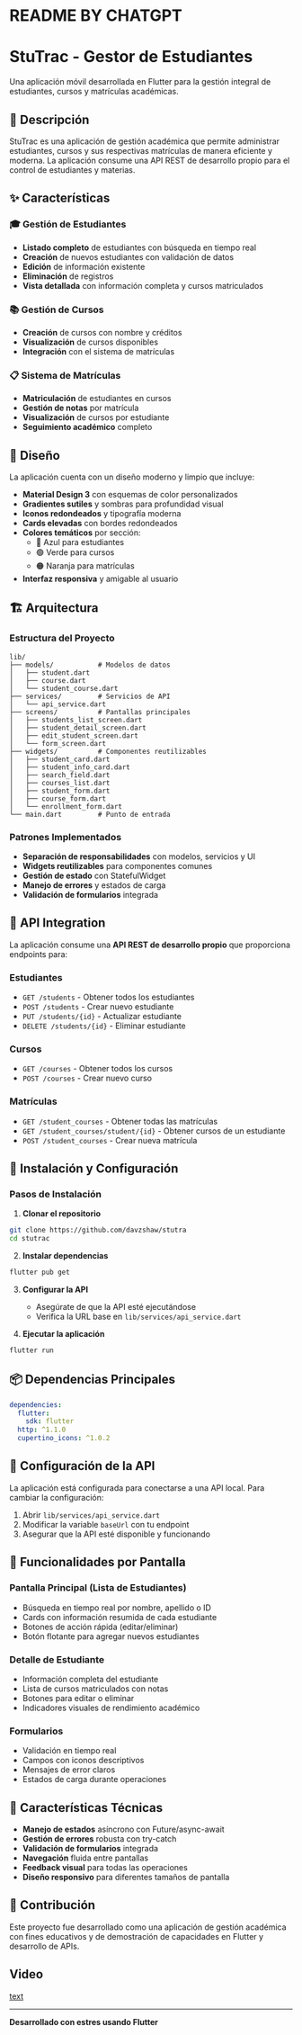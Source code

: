 # README BY CHATGPT
# StuTrac - Gestor de Estudiantes

Una aplicación móvil desarrollada en Flutter para la gestión integral de estudiantes, cursos y matrículas académicas.

## 📱 Descripción

StuTrac es una aplicación de gestión académica que permite administrar estudiantes, cursos y sus respectivas matrículas de manera eficiente y moderna. La aplicación consume una API REST de desarrollo propio para el control de estudiantes y materias.

## ✨ Características

### 🎓 Gestión de Estudiantes
- **Listado completo** de estudiantes con búsqueda en tiempo real
- **Creación** de nuevos estudiantes con validación de datos
- **Edición** de información existente
- **Eliminación** de registros
- **Vista detallada** con información completa y cursos matriculados

### 📚 Gestión de Cursos
- **Creación** de cursos con nombre y créditos
- **Visualización** de cursos disponibles
- **Integración** con el sistema de matrículas

### 📋 Sistema de Matrículas
- **Matriculación** de estudiantes en cursos
- **Gestión de notas** por matrícula
- **Visualización** de cursos por estudiante
- **Seguimiento académico** completo

## 🎨 Diseño

La aplicación cuenta con un diseño moderno y limpio que incluye:

- **Material Design 3** con esquemas de color personalizados
- **Gradientes sutiles** y sombras para profundidad visual
- **Iconos redondeados** y tipografía moderna
- **Cards elevadas** con bordes redondeados
- **Colores temáticos** por sección:
  - 🔵 Azul para estudiantes
  - 🟢 Verde para cursos  
  - 🟠 Naranja para matrículas
- **Interfaz responsiva** y amigable al usuario

## 🏗️ Arquitectura

### Estructura del Proyecto
```
lib/
├── models/           # Modelos de datos
│   ├── student.dart
│   ├── course.dart
│   └── student_course.dart
├── services/         # Servicios de API
│   └── api_service.dart
├── screens/          # Pantallas principales
│   ├── students_list_screen.dart
│   ├── student_detail_screen.dart
│   ├── edit_student_screen.dart
│   └── form_screen.dart
├── widgets/          # Componentes reutilizables
│   ├── student_card.dart
│   ├── student_info_card.dart
│   ├── search_field.dart
│   ├── courses_list.dart
│   ├── student_form.dart
│   ├── course_form.dart
│   └── enrollment_form.dart
└── main.dart         # Punto de entrada
```

### Patrones Implementados
- **Separación de responsabilidades** con modelos, servicios y UI
- **Widgets reutilizables** para componentes comunes
- **Gestión de estado** con StatefulWidget
- **Manejo de errores** y estados de carga
- **Validación de formularios** integrada

## 🔌 API Integration

La aplicación consume una **API REST de desarrollo propio** que proporciona endpoints para:

### Estudiantes
- `GET /students` - Obtener todos los estudiantes
- `POST /students` - Crear nuevo estudiante
- `PUT /students/{id}` - Actualizar estudiante
- `DELETE /students/{id}` - Eliminar estudiante

### Cursos
- `GET /courses` - Obtener todos los cursos
- `POST /courses` - Crear nuevo curso

### Matrículas
- `GET /student_courses` - Obtener todas las matrículas
- `GET /student_courses/student/{id}` - Obtener cursos de un estudiante
- `POST /student_courses` - Crear nueva matrícula

## 🚀 Instalación y Configuración

### Pasos de Instalación

1. **Clonar el repositorio**
```bash
git clone https://github.com/davzshaw/stutra
cd stutrac
```

2. **Instalar dependencias**
```bash
flutter pub get
```

3. **Configurar la API**
   - Asegúrate de que la API esté ejecutándose
   - Verifica la URL base en `lib/services/api_service.dart`

4. **Ejecutar la aplicación**
```bash
flutter run
```

## 📦 Dependencias Principales

```yaml
dependencies:
  flutter:
    sdk: flutter
  http: ^1.1.0
  cupertino_icons: ^1.0.2
```

## 🔧 Configuración de la API

La aplicación está configurada para conectarse a una API local. Para cambiar la configuración:

1. Abrir `lib/services/api_service.dart`
2. Modificar la variable `baseUrl` con tu endpoint
3. Asegurar que la API esté disponible y funcionando

## 📱 Funcionalidades por Pantalla

### Pantalla Principal (Lista de Estudiantes)
- Búsqueda en tiempo real por nombre, apellido o ID
- Cards con información resumida de cada estudiante
- Botones de acción rápida (editar/eliminar)
- Botón flotante para agregar nuevos estudiantes

### Detalle de Estudiante
- Información completa del estudiante
- Lista de cursos matriculados con notas
- Botones para editar o eliminar
- Indicadores visuales de rendimiento académico

### Formularios
- Validación en tiempo real
- Campos con iconos descriptivos
- Mensajes de error claros
- Estados de carga durante operaciones

## 🎯 Características Técnicas

- **Manejo de estados** asíncrono con Future/async-await
- **Gestión de errores** robusta con try-catch
- **Validación de formularios** integrada
- **Navegación** fluida entre pantallas
- **Feedback visual** para todas las operaciones
- **Diseño responsivo** para diferentes tamaños de pantalla

## 🤝 Contribución

Este proyecto fue desarrollado como una aplicación de gestión académica con fines educativos y de demostración de capacidades en Flutter y desarrollo de APIs.

## Video

[text](https://youtu.be/2_JILV7QAMk)

---

**Desarrollado con estres usando Flutter**